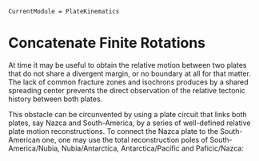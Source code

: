 ```@meta
CurrentModule = PlateKinematics
```

# Concatenate Finite Rotations

At time it may be useful to obtain the relative motion between two plates that do not share a divergent margin, or no boundary at all for that matter. The lack of common fracture zones and isochrons produces by a shared spreading center prevents the direct observation of the relative tectonic history between both plates. 

This obstacle can be circunvented by using a plate circuit that links both plates, say Nazca and South-America, by a series of well-defined relative plate motion reconstructions. To connect the Nazca plate to the South-American one, one may use the total reconstruction poles of South-America/Nubia, Nubia/Antarctica, Antarctica/Pacific and Paficic/Nazca:

